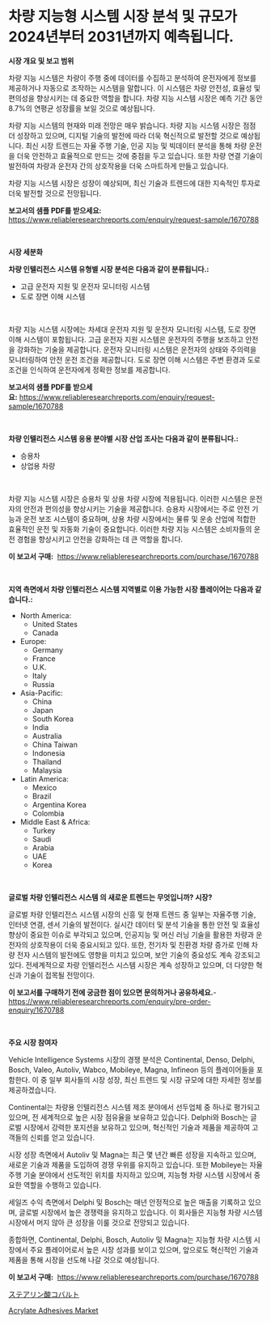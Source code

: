 <p><h1>차량 지능형 시스템 시장 분석 및 규모가 2024년부터 2031년까지 예측됩니다.</h1></p><p><strong>시장 개요 및 보고 범위</strong></p>
<p><p>차량 지능 시스템은 차량이 주행 중에 데이터를 수집하고 분석하여 운전자에게 정보를 제공하거나 자동으로 조작하는 시스템을 말합니다. 이 시스템은 차량 안전성, 효율성 및 편의성을 향상시키는 데 중요한 역할을 합니다. 차량 지능 시스템 시장은 예측 기간 동안 8.7%의 연평균 성장률을 보일 것으로 예상됩니다.</p><p>차량 지능 시스템의 현재와 미래 전망은 매우 밝습니다. 차량 지능 시스템 시장은 점점 더 성장하고 있으며, 디지털 기술의 발전에 따라 더욱 혁신적으로 발전할 것으로 예상됩니다. 최신 시장 트렌드는 자율 주행 기술, 인공 지능 및 빅데이터 분석을 통해 차량 운전을 더욱 안전하고 효율적으로 만드는 것에 중점을 두고 있습니다. 또한 차량 연결 기술이 발전하여 차량과 운전자 간의 상호작용을 더욱 스마트하게 만들고 있습니다.</p><p>차량 지능 시스템 시장은 성장이 예상되며, 최신 기술과 트렌드에 대한 지속적인 투자로 더욱 발전할 것으로 전망됩니다.</p></p>
<p><strong>보고서의 샘플 PDF를 받으세요:</strong> <a href="https://www.reliableresearchreports.com/enquiry/request-sample/1670788">https://www.reliableresearchreports.com/enquiry/request-sample/1670788</a></p>
<p>&nbsp;</p>
<p><strong>시장 세분화</strong></p>
<p><strong>차량 인텔리전스 시스템 유형별 시장 분석은 다음과 같이 분류됩니다.:</strong></p>
<p><ul><li>고급 운전자 지원 및 운전자 모니터링 시스템</li><li>도로 장면 이해 시스템</li></ul></p>
<p>&nbsp;</p>
<p><p>차량 지능 시스템 시장에는 차세대 운전자 지원 및 운전자 모니터링 시스템, 도로 장면 이해 시스템이 포함됩니다. 고급 운전자 지원 시스템은 운전자의 주행을 보조하고 안전을 강화하는 기술을 제공합니다. 운전자 모니터링 시스템은 운전자의 상태와 주의력을 모니터링하여 안전 운전 조건을 제공합니다. 도로 장면 이해 시스템은 주변 환경과 도로 조건을 인식하여 운전자에게 정확한 정보를 제공합니다.</p></p>
<p><strong>보고서의 샘플 PDF를 받으세요:</strong>&nbsp;<a href="https://www.reliableresearchreports.com/enquiry/request-sample/1670788">https://www.reliableresearchreports.com/enquiry/request-sample/1670788</a></p>
<p>&nbsp;</p>
<p><strong> 차량 인텔리전스 시스템 응용 분야별 시장 산업 조사는 다음과 같이 분류됩니다.:</strong></p>
<p><ul><li>승용차</li><li>상업용 차량</li></ul></p>
<p>&nbsp;</p>
<p><p>차량 지능 시스템 시장은 승용차 및 상용 차량 시장에 적용됩니다. 이러한 시스템은 운전자의 안전과 편의성을 향상시키는 기술을 제공합니다. 승용차 시장에서는 주로 안전 기능과 운전 보조 시스템이 중요하며, 상용 차량 시장에서는 물류 및 운송 산업에 적합한 효율적인 운전 및 자동화 기술이 중요합니다. 이러한 차량 지능 시스템은 소비자들의 운전 경험을 향상시키고 안전을 강화하는 데 큰 역할을 합니다.</p></p>
<p><strong>이 보고서 구매:</strong>&nbsp; <a href="https://www.reliableresearchreports.com/purchase/1670788">https://www.reliableresearchreports.com/purchase/1670788</a></p>
<p>&nbsp;</p>
<p><strong>지역 측면에서 차량 인텔리전스 시스템 지역별로 이용 가능한 시장 플레이어는 다음과 같습니다.:</strong></p>
<p><ul>
    <li>
        North America:
        <ul>
            <li>United States</li>
            <li>Canada</li>
        </ul>
    </li>
    <li>
        Europe:
        <ul>
            <li>Germany</li>
            <li>France</li>
            <li>U.K.</li>
            <li>Italy</li>
            <li>Russia</li>
        </ul>
    </li>
    <li>
        Asia-Pacific:
        <ul>
            <li>China</li>
            <li>Japan</li>
            <li>South Korea</li>
            <li>India</li>
            <li>Australia</li>
            <li>China Taiwan</li>
            <li>Indonesia</li>
            <li>Thailand</li>
            <li>Malaysia</li>
        </ul>
    </li>
    <li>
        Latin America:
        <ul>
            <li>Mexico</li>
            <li>Brazil</li>
            <li>Argentina Korea</li>
            <li>Colombia</li>
        </ul>
    </li>
    <li>
        Middle East & Africa:
        <ul>
            <li>Turkey</li>
            <li>Saudi</li>
            <li>Arabia</li>
            <li>UAE</li>
            <li>Korea</li>
        </ul>
    </li>
    </ul></p>
<p>&nbsp;</p>
<p><strong>글로벌 차량 인텔리전스 시스템 의 새로운 트렌드는 무엇입니까? 시장?</strong></p>
<p><p>글로벌 차량 인텔리전스 시스템 시장의 신흥 및 현재 트렌드 중 일부는 자율주행 기술, 인터넷 연결, 센서 기술의 발전이다. 실시간 데이터 및 분석 기술을 통한 안전 및 효율성 향상이 중요한 이슈로 부각되고 있으며, 인공지능 및 머신 러닝 기술을 활용한 차량과 운전자의 상호작용이 더욱 중요시되고 있다. 또한, 전기차 및 친환경 차량 증가로 인해 차량 전자 시스템의 발전에도 영향을 미치고 있으며, 보안 기술의 중요성도 계속 강조되고 있다. 전세계적으로 차량 인텔리전스 시스템 시장은 계속 성장하고 있으며, 더 다양한 혁신과 기술이 접목될 전망이다.</p></p>
<p><strong>이 보고서를 구매하기 전에 궁금한 점이 있으면 문의하거나 공유하세요.</strong>- <a href="https://www.reliableresearchreports.com/enquiry/pre-order-enquiry/1670788">https://www.reliableresearchreports.com/enquiry/pre-order-enquiry/1670788</a></p>
<p>&nbsp;</p>
<p><strong>주요 시장 참여자</strong></p>
<p><p>Vehicle Intelligence Systems 시장의 경쟁 분석은 Continental, Denso, Delphi, Bosch, Valeo, Autoliv, Wabco, Mobileye, Magna, Infineon 등의 플레이어들을 포함한다. 이 중 일부 회사들의 시장 성장, 최신 트렌드 및 시장 규모에 대한 자세한 정보를 제공하겠습니다.</p><p>Continental는 차량용 인텔리전스 시스템 제조 분야에서 선두업체 중 하나로 평가되고 있으며, 전 세계적으로 높은 시장 점유율을 보유하고 있습니다. Delphi와 Bosch는 글로벌 시장에서 강력한 포지션을 보유하고 있으며, 혁신적인 기술과 제품을 제공하여 고객들의 신뢰를 얻고 있습니다.</p><p>시장 성장 측면에서 Autoliv 및 Magna는 최근 몇 년간 빠른 성장을 지속하고 있으며, 새로운 기술과 제품을 도입하여 경쟁 우위를 유지하고 있습니다. 또한 Mobileye는 자율 주행 기술 분야에서 선도적인 위치를 차지하고 있으며, 지능형 차량 시스템 시장에서 중요한 역할을 수행하고 있습니다.</p><p>세일즈 수익 측면에서 Delphi 및 Bosch는 매년 안정적으로 높은 매출을 기록하고 있으며, 글로벌 시장에서 높은 경쟁력을 유지하고 있습니다. 이 회사들은 지능형 차량 시스템 시장에서 머지 않아 큰 성장을 이룰 것으로 전망되고 있습니다.</p><p>종합하면, Continental, Delphi, Bosch, Autoliv 및 Magna는 지능형 차량 시스템 시장에서 주요 플레이어로서 높은 시장 성과를 보이고 있으며, 앞으로도 혁신적인 기술과 제품을 통해 시장을 선도해 나갈 것으로 예상됩니다.</p></p>
<p><strong>이 보고서 구매:</strong>&nbsp;&nbsp;<a href="https://www.reliableresearchreports.com/purchase/1670788">https://www.reliableresearchreports.com/purchase/1670788</a></p>
<p><p><a href="https://github.com/oqxogxyvqe90775/Market-Research-Report-List-1/blob/main/90388129142.md">ステアリン酸コバルト</a></p><p><a href="https://meowing-canidae-761.notion.site/Acrylate-Adhesives-Market-Analysis-and-Market-Size-Global-Industry-Overview-Market-Segmentation-an-6318ac1d90de455aa763bc60cc643020">Acrylate Adhesives Market</a></p></p>
